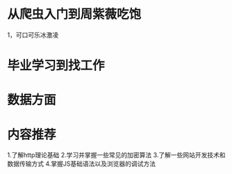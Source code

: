 # 从爬虫入门到周紫薇吃饱
  1，可口可乐冰激凌
# 毕业学习到找工作
# 数据方面
# 内容推荐
  1.了解http理论基础
  2.学习并掌握一些常见的加密算法
  3.了解一些网站开发技术和数据传输方式
  4.掌握JS基础语法以及浏览器的调试方法
